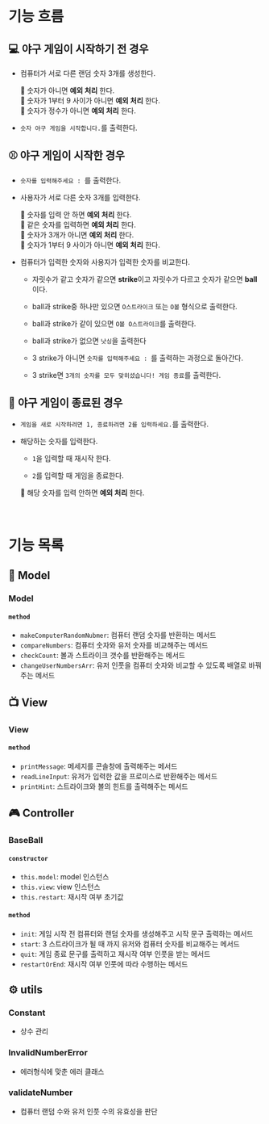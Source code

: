 # **기능 흐름**

## 💻 **야구 게임이 시작하기 전 경우**

- 컴퓨터가 서로 다른 랜덤 숫자 3개를 생성한다.

  🚨 숫자가 아니면 **예외 처리** 한다.</br>
  🚨 숫자가 1부터 9 사이가 아니면 **예외 처리** 한다.</br>
  🚨 숫자가 정수가 아니면 **예외 처리** 한다.

- `숫자 야구 게임을 시작합니다.`를 출력한다.

## ⚾️ **야구 게임이 시작한 경우**

- `숫자를 입력해주세요 : `를 출력한다.

- 사용자가 서로 다른 숫자 3개를 입력한다.

  🚨 숫자를 입력 안 하면 **예외 처리** 한다.</br>
  🚨 같은 숫자를 입력하면 **예외 처리** 한다.</br>
  🚨 숫자가 3개가 아니면 **예외 처리** 한다.</br>
  🚨 숫자가 1부터 9 사이가 아니면 **예외 처리** 한다.

- 컴퓨터가 입력한 숫자와 사용자가 입력한 숫자를 비교한다.

  - 자릿수가 같고 숫자가 같으면 **strike**이고 자릿수가 다르고 숫자가 같으면 **ball**이다.

  - ball과 strike중 하나만 있으면 `O스트라이크` 또는 `O볼` 형식으로 출력한다.

  - ball과 strike가 같이 있으면 `O볼 O스트라이크`를 출력한다.

  - ball과 strike가 없으면 `낫싱`을 출력한다

  - 3 strike가 아니면 `숫자를 입력해주세요 : `를 출력하는 과정으로 돌아간다.

  - 3 strike면 `3개의 숫자를 모두 맞히셨습니다! 게임 종료`를 출력한다.</br>

## 👋 **야구 게임이 종료된 경우**

- `게임을 새로 시작하려면 1, 종료하려면 2를 입력하세요.`를 출력한다.

- 해당하는 숫자를 입력한다.

  - `1`을 입력할 때 재시작 한다.

  - `2`를 입력할 때 게임을 종료한다.

  🚨 해당 숫자를 입력 안하면 **예외 처리** 한다.

# </br>**기능 목록**

## 💾 **Model**

### Model

#### `method`

- `makeComputerRandomNubmer`: 컴퓨터 랜덤 숫자를 반환하는 메서드
- `compareNumbers`: 컴퓨터 숫자와 유저 숫자를 비교해주는 메서드
- `checkCount`: 볼과 스트라이크 갯수를 반환해주는 메서드
- `changeUserNumbersArr`: 유저 인풋을 컴퓨터 숫자와 비교할 수 있도록 배열로 바꿔주는 메서드

## 📺 **View**

### View

#### `method`

- `printMessage`: 메세지를 콘솔창에 출력해주는 메서드
- `readLineInput`: 유저가 입력한 값을 프로미스로 반환해주는 메서드
- `printHint`: 스트라이크와 볼의 힌트를 출력해주는 메서드

## 🎮 **Controller**

### BaseBall

#### `constructor`

- `this.model`: model 인스턴스
- `this.view`: view 인스턴스
- `this.restart`: 재시작 여부 초기값

#### `method`

- `init`: 게임 시작 전 컴퓨터와 랜덤 숫자를 생성해주고 시작 문구 출력하는 메서드
- `start`: 3 스트라이크가 될 때 까지 유저와 컴퓨터 숫자를 비교해주는 메서드
- `quit`: 게임 종료 문구를 출력하고 재시작 여부 인풋을 받는 메서드
- `restartOrEnd`: 재시작 여부 인풋에 따라 수행하는 메서드

## ⚙️ **utils**

### Constant

- 상수 관리

### InvalidNumberError

- 에러형식에 맞춘 에러 클래스

### validateNumber

- 컴퓨터 랜덤 수와 유저 인풋 수의 유효성을 판단
